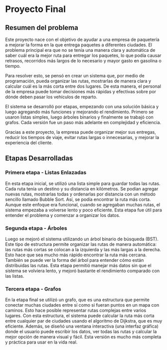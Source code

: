 # Proyecto Final

## Resumen del problema

Este proyecto nace con el objetivo de ayudar a una empresa de paquetería a mejorar la forma en la que entrega paquetes a diferentes ciudades. El problema principal era que no se tenía una manera clara y automática de saber cuál era la mejor ruta para entregar los paquetes, lo que podía causar retrasos, recorridos más largos de lo necesario y mayor gasto en gasolina o tiempo.

Para resolver esto, se pensó en crear un sistema que, por medio de programación, pueda organizar las rutas, mostrarlas de manera clara y calcular cuál es la más corta entre dos lugares. De esta manera, el personal de la empresa puede tomar decisiones más rápidas y efectivas sobre por dónde deben pasar los vehículos de reparto.

El sistema se desarrolló por etapas, empezando con una solución básica y luego agregando más funciones y mejorando el rendimiento. Primero se usaron listas simples, luego árboles binarios y finalmente se trabajó con grafos. Cada versión fue un paso más adelante en complejidad y eficiencia.

Gracias a este proyecto, la empresa puede organizar mejor sus entregas, reducir los tiempos de viaje, evitar rutas largas o innecesarias, y mejorar la experiencia del cliente.

## Etapas Desarrolladas

### Primera etapa - Listas Enlazadas

En esta etapa inicial, se utilizó una lista simple para guardar todas las rutas. Cada ruta tenía un destino y su distancia en kilómetros. Se podían agregar nuevas rutas, mostrarlas todas y ordenarlas por distancia con un método sencillo llamado Bubble Sort. Así, se podía encontrar la ruta más corta. Aunque este enfoque era funcional, cuando se agregaban muchas rutas, el sistema empezaba a volverse lento y poco eficiente. Esta etapa fue útil para entender el problema y comenzar a organizar los datos.

### Segunda etapa - Árboles

Luego se mejoró el sistema utilizando un árbol binario de búsqueda (BST). Este tipo de estructura permite organizar las rutas de manera automática: las rutas más cortas se colocan a la izquierda y las más largas a la derecha. Esto hace que sea mucho más rápido encontrar la ruta más cercana. También se puede ver la forma del árbol para entender cómo están distribuidas las rutas. Esta etapa permitió manejar más datos sin que el sistema se volviera lento, y mejoró bastante el rendimiento comparado con las listas.

### Tercera etapa - Grafos

En la etapa final se utilizó un grafo, que es una estructura que permite conectar muchas ciudades entre sí como si fueran puntos en un mapa con caminos. Esto hace posible representar rutas complejas entre varios lugares. Con esta estructura, el sistema puede calcular la ruta más corta entre cualquier par de ciudades usando el algoritmo de Dijkstra, que es muy eficiente. Además, se diseñó una ventana interactiva (una interfaz gráfica) donde el usuario puede escribir los datos, ver todas las rutas y calcular la mejor opción de manera visual y fácil. Esta versión es mucho más completa y práctica para usar en la vida real.

